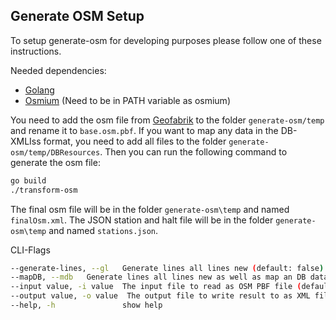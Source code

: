 ## Generate OSM Setup

To setup generate-osm for developing purposes please follow one of these instructions.

Needed dependencies:
- [Golang](https://golang.org/doc/install)
- [Osmium](https://osmcode.org/osmium-tool/) (Need to be in PATH variable as osmium)

You need to add the osm file from [Geofabrik](https://download.geofabrik.de/europe/germany.html) to the folder `generate-osm/temp` and rename it to `base.osm.pbf`. If you want to map any data in the DB-XMLIss format, you need to add all files to the folder `generate-osm/temp/DBResources`. Then you can run the following command to generate the osm file:
```bash 
go build
./transform-osm
```

The final osm file will be in the folder `generate-osm\temp` and named `finalOsm.xml`. The JSON station and halt file will be in the folder `generate-osm\temp` and named `stations.json`. 

CLI-Flags
```bash
--generate-lines, --gl   Generate lines all lines new (default: false)
--mapDB, --mdb   Generate lines all lines new as well as map an DB data (default: false)
--input value, -i value  The input file to read as OSM PBF file (default: "./temp/base.osm.pbf")
--output value, -o value  The output file to write result to as XML file (default: "./temp/finalOsm")
--help, -h               show help
```

